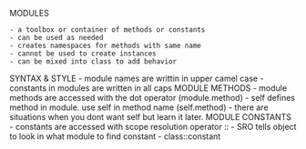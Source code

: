 MODULES

    - a toolbox or container of methods or constants
    - can be used as needed
    - creates namespaces for methods with same name
    - cannot be used to create instances
    - can be mixed into class to add behavior

SYNTAX & STYLE
    - module names are writtin in upper camel case
    - constants in modules are written in all caps
    MODULE METHODS
        - module methods are accessed with the dot operator (module.method)
        - self defines method in module. use self in method name (self.method)
        - there are situations when you dont want self but learn it later.
    MODULE CONSTANTS
        - constants are accessed with scope resolution operator ::
        - SRO tells object to look in what module to find constant
        - class::constant
    
